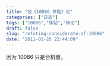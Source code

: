 ```yaml
---
title: "驳《10086 体贴》论"
categories: ["日志"]
tags: ["10086","体贴","悖论"]
draft: false
slug: "refuting-considerate-of-10086"
date: "2011-01-20 22:44:09"
---
```


因为 10086 只是台机器。

